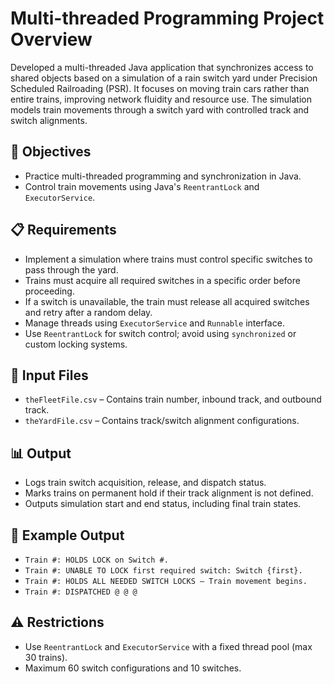 # Multi-threaded Programming Project Overview 
Developed a multi-threaded Java application that synchronizes access to shared objects based on a simulation of a rain switch yard under Precision Scheduled Railroading (PSR). It focuses on moving train cars rather than entire trains, improving network fluidity and resource use. The simulation models train movements through a switch yard with controlled track and switch alignments.

## 🎯 Objectives
- Practice multi-threaded programming and synchronization in Java.
- Control train movements using Java's `ReentrantLock` and `ExecutorService`.

## 📋 Requirements
- Implement a simulation where trains must control specific switches to pass through the yard.
- Trains must acquire all required switches in a specific order before proceeding.
- If a switch is unavailable, the train must release all acquired switches and retry after a random delay.
- Manage threads using `ExecutorService` and `Runnable` interface.
- Use `ReentrantLock` for switch control; avoid using `synchronized` or custom locking systems.

## 📂 Input Files
- `theFleetFile.csv` – Contains train number, inbound track, and outbound track.
- `theYardFile.csv` – Contains track/switch alignment configurations.

## 📊 Output
- Logs train switch acquisition, release, and dispatch status.
- Marks trains on permanent hold if their track alignment is not defined.
- Outputs simulation start and end status, including final train states.

## 📌 Example Output
- `Train #: HOLDS LOCK on Switch #.`
- `Train #: UNABLE TO LOCK first required switch: Switch {first}.`
- `Train #: HOLDS ALL NEEDED SWITCH LOCKS – Train movement begins.`
- `Train #: DISPATCHED @ @ @`

## ⚠️ Restrictions
- Use `ReentrantLock` and `ExecutorService` with a fixed thread pool (max 30 trains).
- Maximum 60 switch configurations and 10 switches.
